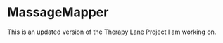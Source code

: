MassageMapper
=============

This is an updated version of the Therapy Lane Project I am working on.
